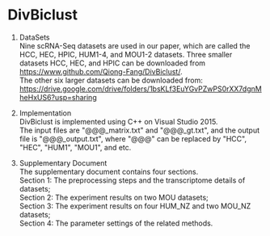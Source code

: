 # DivBiclust


1. DataSets                                                                                                                      
Nine scRNA-Seq datasets are used in our paper, which are called the HCC, HEC, HPIC, HUM1-4, and MOU1-2 datasets.                      Three smaller datasets HCC, HEC, and HPIC can be downloaded from https://www.github.com/Qiong-Fang/DivBiclust/.                        
The other six larger datasets can be downloaded from: https://drive.google.com/drive/folders/1bsKLf3EuYGvPZwPS0rXX7dgnMheHxUS6?usp=sharing


2. Implementation                                                                                                                       
DivBiclust is implemented using C++ on Visual Studio 2015.                                                                           
The input files are "@@@_matrix.txt" and "@@@_gt.txt", and the output file is "@@@_output.txt", where "@@@" can be replaced by "HCC", "HEC", "HUM1", "MOU1", and etc.

3. Supplementary Document                                                                                                                 
The supplementary document contains four sections.                                                                                 
Section 1: The preprocessing steps and the transcriptome details of datasets;                                                       
Section 2: The experiment results on two MOU datasets;                                                                              
Section 3: The experiment results on four HUM_NZ and two MOU_NZ datasets;                                                           
Section 4: The parameter settings of the related methods.
